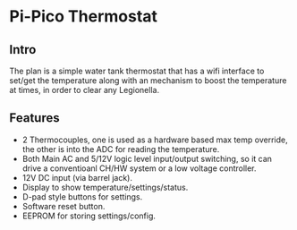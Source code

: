 # Pi-Pico Thermostat

## Intro
The plan is a simple water tank thermostat that has a wifi interface to set/get the temperature
along with an mechanism to boost the temperature at times, in order to clear any Legionella.

## Features

 * 2 Thermocouples, one is used as a hardware based max temp override, the other is into the ADC for reading the temperature.
 * Both Main AC and 5/12V logic level input/output switching, so it can drive a conventioanl CH/HW system or a low voltage controller.
 * 12V DC input (via barrel jack).
 * Display to show temperature/settings/status.
 * D-pad style buttons for settings.
 * Software reset button.
 * EEPROM for storing settings/config.



